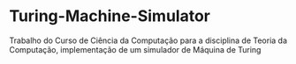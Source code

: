 # Turing-Machine-Simulator
Trabalho do Curso de Ciência da Computação para a disciplina de Teoria da Computação, implementação de um simulador de Máquina de Turing
